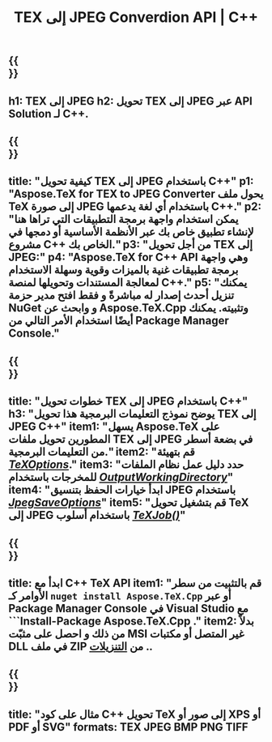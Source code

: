﻿---
translation: true
template: /_templates/_conversion-child-cpp.md
title: TEX إلى JPEG Converdion API | C++
description: وظيفة تحويل TeX إلى JPEG. ادمج مكتبة C++ المحلية هذه في مشروعك أو استخدم التطبيقات عبر الأنظمة الأساسية لتحويل TeX إلى JPEG.
keywords: tex إلى jpeg api cpp و دمج tex2jpeg C++
url: /cpp/conversion/tex-to-jpeg/
family: tex
platformtag: cpp
feature: conversion
informat: TEX
outformat: JPEG
otherformats: BMP PNG TIFF PDF SVG XPS
---

{{<section banner>}}
---
h1: TEX إلى JPEG
h2: تحويل TEX إلى JPEG عبر API Solution لـ C++.
---

{{<section overview>}}
---
title: "كيفية تحويل TEX إلى JPEG باستخدام C++"
p1: "Aspose.TeX for TEX to JPEG Converter يحول ملف TeX إلى صورة JPEG باستخدام أي لغة يدعمها C++."
p2: "يمكن استخدام واجهة برمجة التطبيقات التي تراها هنا لإنشاء تطبيق خاص بك عبر الأنظمة الأساسية أو دمجها في مشروع C++ الخاص بك."
p3: "من أجل تحويل TEX إلى JPEG:"
p4: "Aspose.TeX for C++ API وهي واجهة برمجة تطبيقات غنية بالميزات وقوية وسهلة الاستخدام لمعالجة المستندات وتحويلها لمنصة C++."
p5: "يمكنك تنزيل أحدث إصدار له مباشرةً و فقط افتح مدير حزمة NuGet و وابحث عن Aspose.TeX.Cpp وتثبيته. يمكنك أيضًا استخدام الأمر التالي من Package Manager Console."
---

{{<section feature1>}}
---
title: "خطوات تحويل TEX إلى JPEG باستخدام C++"
h3: "يوضح نموذج التعليمات البرمجية هذا تحويل TEX إلى JPEG C++"
item1: "يسهل Aspose.TeX على المطورين تحويل ملفات TEX إلى JPEG في بضعة أسطر من التعليمات البرمجية."
item2: "قم بتهيئة [*TeXOptions*](https://reference.aspose.com/tex/cpp/class/aspose.te_x.te_x_options)."
item3: "حدد دليل عمل نظام الملفات للمخرجات باستخدام [*OutputWorkingDirectory*](https://reference.aspose.com/tex/cpp/class/aspose.te_x.te_x_options#aa4f4ea6dab7db5ba1b40800495f16f63)"
item4: "ابدأ خيارات الحفظ بتنسيق JPEG باستخدام [*JpegSaveOptions*](https://reference.aspose.com/tex/cpp/class/aspose.te_x.presentation.image.jpeg_save_options)"
item5: "قم بتشغيل تحويل TeX إلى JPEG باستخدام أسلوب [*TeXJob()*](https://reference.aspose.com/tex/cpp/class/aspose.te_x.te_x_job)"
---

{{<section feature2>}}
---
title: ابدأ مع C++ TeX API
item1: "قم بالتثبيت من سطر الأوامر كـ ```nuget install Aspose.TeX.Cpp``` أو عبر Package Manager Console في Visual Studio مع ```Install-Package Aspose.TeX.Cpp ."
item2: بدلاً من ذلك و احصل على مثبّت MSI غير المتصل أو مكتبات DLL في ملف ZIP من [التنزيلات](https://releases.aspose.com/tex/cpp) ..
---

{{<section widget>}}
---
title: "مثال على كود C++ تحويل TeX إلى صور أو XPS أو PDF أو SVG"
formats: TEX JPEG BMP PNG TIFF
---